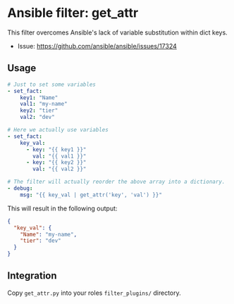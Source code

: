 # Ansible filter: get_attr

This filter overcomes Ansible's lack of variable substitution within dict keys.

* Issue: https://github.com/ansible/ansible/issues/17324


## Usage

```yaml
# Just to set some variables
- set_fact:
    key1: "Name"
    val1: "my-name"
    key2: "tier"
    val2: "dev"

# Here we actually use variables
- set_fact:
    key_val:
      - key: "{{ key1 }}"
        val: "{{ val1 }}"
      - key: "{{ key2 }}"
        val: "{{ val2 }}"

# The filter will actually reorder the above array into a dictionary.
- debug:
    msg: "{{ key_val | get_attr('key', 'val') }}"
```

This will result in the following output:
```json
{
  "key_val": {
    "Name": "my-name",
    "tier": "dev"
  }
}
```

## Integration

Copy `get_attr.py` into your roles `filter_plugins/` directory.
